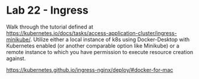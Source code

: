 # Lab 22 - Ingress

Walk through the tutorial defined at https://kubernetes.io/docs/tasks/access-application-cluster/ingress-minikube/. Utilize either a local instance of k8s using Docker-Desktop with Kubernetes enabled (or another comparable option like Minikube) or a remote instance to which you have permission to execute resource creation against.

https://kubernetes.github.io/ingress-nginx/deploy/#docker-for-mac
